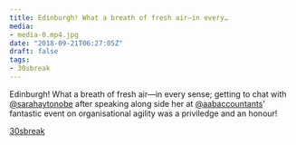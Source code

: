 ```yaml
---
title: Edinburgh! What a breath of fresh air—in every…
media:
- media-0.mp4.jpg
date: "2018-09-21T06:27:05Z"
draft: false
tags:
- 30sbreak
---
```

Edinburgh\! What a breath of fresh air—in every sense; getting to chat with [@sarahaytonobe](https://instagram.com/sarahaytonobe) after speaking along side her at [@aabaccountants](https://instagram.com/aabaccountants)' fantastic event on organisational agility was a priviledge and an honour\!

[30sbreak](/tags/30sbreak)
